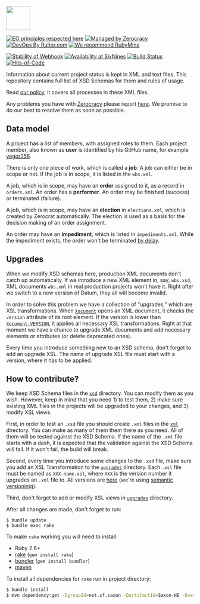 <img src="https://www.0crat.com/svg/logo.svg" width="64px" height="64px"/>

[![EO principles respected here](http://www.elegantobjects.org/badge.svg)](http://www.elegantobjects.org)
[![Managed by Zerocracy](https://www.0crat.com/badge/C3NDPUA8L.svg)](https://www.0crat.com/p/C3NDPUA8L)
[![DevOps By Rultor.com](http://www.rultor.com/b/zerocracy/datum)](http://www.rultor.com/p/zerocracy/datum)
[![We recommend RubyMine](http://www.elegantobjects.org/rubymine.svg)](https://www.jetbrains.com/ruby/)

[![Stability of Webhook](https://www.rehttp.net/b?u=http%3A%2F%2Fwww.0crat.com%2Fghook)](https://www.rehttp.net/i?u=http%3A%2F%2Fwww.0crat.com%2Fghook)
[![Availability at SixNines](http://www.sixnines.io/b/2b3a)](http://www.sixnines.io/h/2b3a)
[![Build Status](https://travis-ci.org/zerocracy/datum.svg?branch=master)](https://travis-ci.org/zerocracy/datum)
[![Hits-of-Code](https://hitsofcode.com/github/zerocracy/datum)](https://hitsofcode.com/view/github/zerocracy/datum)

Information about current project status is kept in XML and text
files. This repository contains full list of XSD Schemas for them
and rules of usage.

Read [our policy](http://www.zerocracy.com/policy.html),
it covers all processes in these XML files.

Any problems you have with [Zerocracy](http://www.zerocracy.com)
please report [here](https://github.com/zerocracy/farm/issues).
We promise to do our best to resolve them as soon as possible.

## Data model

A project has a list of members, with assigned roles to them. Each project
member, also known as **user** is identified by his GitHub name, for example
[yegor256](https://github.com/yegor256).

There is only one piece of work, which is called a **job**. A job
can either be in scope or not. If the job is in scope, it is listed
in the `wbs.xml`.

A job, which is in scope, may have an **order** assigned to it, as a record in `orders.xml`.
An order has a **performer**. An order may be finished (success) or terminated (failure).

A job, which is in scope, may have an **election** in `elections.xml`,
which is created by Zerocrat automatically. The election is used as a basis
for the decision making of an order assignment.

An order may have an **impediment**, which is listed in `impediments.xml`. While
the impediment exists, the order won't be terminated
[by delay](http://www.zerocracy.com/policy.html#8).

## Upgrades

When we modify XSD schemas here, production XML documents don't catch up
automatically. If we introduce a new XML element in, say, `wbs.xsd`, XML
documents `wbs.xml` in real production projects won't have it. Right after
we switch to a new version of Datum, they all will become invalid.

In order to solve this problem we have a collection of "upgrades,"
which are XSL transformations. When
[`Xocument`](https://github.com/zerocracy/farm/blob/0.21.1/src/main/java/com/zerocracy/Xocument.java)
opens an XML document, it checks the `version` attribute of its root element.
If the version is lower than [`Xocument.VERSION`](https://github.com/zerocracy/farm/blob/0.21.1/src/main/java/com/zerocracy/Xocument.java#L71),
it applies all necessary XSL transformations. Right at that moment
we have a chance to upgrade XML documents and add necessary elements or attributes
(or delete deprecated ones).

Every time you introduce something new to an XSD schema, don't forget to add
an upgrade XSL. The name of upgrade XSL file must start with a version,
where it has to be applied.

## How to contribute?

We keep XSD Schema files in the [`xsd`](https://github.com/zerocracy/datum/tree/master/xsd)
directory. You can modify them as you wish. However, keep in mind that you
need 1) to test them, 2) make sure existing XML files in the projects will
be upgraded to your changes, and 3) modify XSL views.

First, in order to test an `.xsd` file you should create `.xml` files
in the [`xml`](https://github.com/zerocracy/datum/tree/master/xml) directory.
You can make as many of them them there as you need. All of them will be
tested against the XSD Schema. If the name of the `.xml` file starts with
a dash, it is expected that the validation against the XSD Schema will fail.
If it won't fail, the build will break.

Second, every time you introduce some changes to the `.xsd` file, make sure
you add an XSL Transformation to the
[`upgrades`](https://github.com/zerocracy/datum/tree/master/upgrades) directory.
Each `.xsl` file must be named as `XXX-name.xsl`, where `XXX` is the version
number it upgrades an `.xml` file to. All versions are
[here](https://github.com/zerocracy/datum/releases) (we're using
[semantic versioninig](http://semver.org/)).

Third, don't forget to add or modify XSL views in
[`upgrades`](https://github.com/zerocracy/datum/tree/master/xsl) directory.

After all changes are made, don't forget to run:

```
$ bundle update
$ bundle exec rake
```

To make `rake` working you will need to install:
 - Ruby 2.6+
 - [rake](https://github.com/ruby/rake) (`gem install rake`)
 - [bundler](https://bundler.io/)  (`gem install bundler`)
 - [maven](https://maven.apache.org/)

To install all dependencies for `rake` run in project directory:

```sh
$ bundle install
$ mvn dependency:get -DgroupId=net.sf.saxon -DartifactId=Saxon-HE -Dversion=9.8.0-8
```
